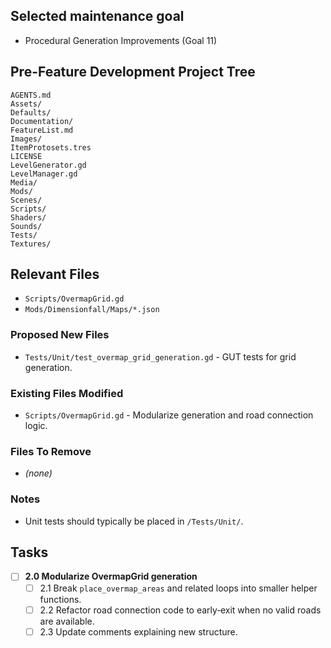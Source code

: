 ## Selected maintenance goal
- Procedural Generation Improvements (Goal 11)

## Pre-Feature Development Project Tree
```
AGENTS.md
Assets/
Defaults/
Documentation/
FeatureList.md
Images/
ItemProtosets.tres
LICENSE
LevelGenerator.gd
LevelManager.gd
Media/
Mods/
Scenes/
Scripts/
Shaders/
Sounds/
Tests/
Textures/
```

## Relevant Files
- `Scripts/OvermapGrid.gd`
- `Mods/Dimensionfall/Maps/*.json`

### Proposed New Files
- `Tests/Unit/test_overmap_grid_generation.gd` - GUT tests for grid generation.

### Existing Files Modified
- `Scripts/OvermapGrid.gd` - Modularize generation and road connection logic.

### Files To Remove
- *(none)*

### Notes
- Unit tests should typically be placed in `/Tests/Unit/`.

## Tasks
- [ ] **2.0 Modularize OvermapGrid generation**
  - [ ] 2.1 Break `place_overmap_areas` and related loops into smaller helper functions.
  - [ ] 2.2 Refactor road connection code to early‑exit when no valid roads are available.
  - [ ] 2.3 Update comments explaining new structure.
